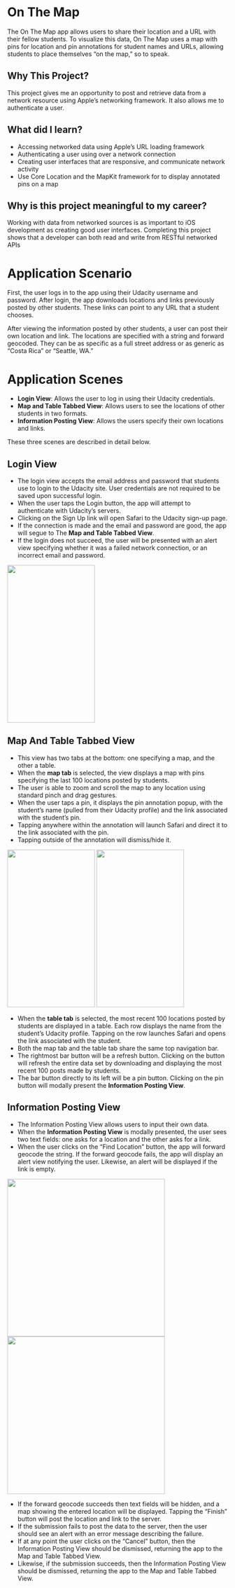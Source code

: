 # On The Map
The On The Map app allows users to share their location and a URL with their fellow students. To visualize this data, On The Map uses a map with pins for location and pin annotations for student names and URLs, allowing students to place themselves “on the map,” so to speak.

## Why This Project?
This project gives me an opportunity to post and retrieve data from a network resource using Apple’s networking framework. It also allows me to authenticate a user.

## What did I learn?
- Accessing networked data using Apple’s URL loading framework
- Authenticating a user using over a network connection
- Creating user interfaces that are responsive, and communicate network activity
- Use Core Location and the MapKit framework for to display annotated pins on a map

## Why is this project meaningful to my career?
Working with data from networked sources is as important to iOS development as creating good user interfaces. Completing this project shows that a developer can both read and write from RESTful networked APIs

# Application Scenario
First, the user logs in to the app using their Udacity username and password. After login, the app downloads locations and links previously posted by other students. These links can point to any URL that a student chooses.

After viewing the information posted by other students, a user can post their own location and link. The locations are specified with a string and forward geocoded. They can be as specific as a full street address or as generic as “Costa Rica” or “Seattle, WA.”

# Application Scenes
- **Login View**: Allows the user to log in using their Udacity credentials.
- **Map and Table Tabbed View**: Allows users to see the locations of other students in two formats.
- **Information Posting View**: Allows the users specify their own locations and links.

These three scenes are described in detail below.

## Login View
- The login view accepts the email address and password that students use to login to the Udacity site. User credentials are not required to be saved upon successful login.
- When the user taps the Login button, the app will attempt to authenticate with Udacity’s servers.
- Clicking on the Sign Up link will open Safari to the Udacity sign-up page.
- If the connection is made and the email and password are good, the app will segue to The **Map and Table Tabbed View**.
- If the login does not succeed, the user will be presented with an alert view specifying whether it was a failed network connection, or an incorrect email and password.

<img src="https://lh5.googleusercontent.com/UtYdVs086wOJ3wbumC9dgl9gt1NuUfWMn2X3fBceHC0c7wXGzgd2OdVoMkChLqVCCX25ovTQkOvUfDBFcz2vcfK7xXmfmjDPElhbc1Lxgwhefk6mn7qEzf8wkOcn4jCXu2Rdr0E1" width="200" height="360" />

## Map And Table Tabbed View
- This view has two tabs at the bottom: one specifying a map, and the other a table.
- When the **map tab** is selected, the view displays a map with pins specifying the last 100 locations posted by students.
- The user is able to zoom and scroll the map to any location using standard pinch and drag gestures.
- When the user taps a pin, it displays the pin annotation popup, with the student’s name (pulled from their Udacity profile) and the link associated with the student’s pin.
- Tapping anywhere within the annotation will launch Safari and direct it to the link associated with the pin.
- Tapping outside of the annotation will dismiss/hide it.
<img src="https://lh6.googleusercontent.com/kp0aiO9i4hBdfOyOcA5Ik6m95LxX2TUOZBanYCVxszywkuGGS8_McBMkLMPFb72VBH-UOqBnSu80hbrbO4doY2ZzWcU2GN46_fM5fOIx6GYZnwqySdzol51oQ_zWVWfgiZazJquX" width="200" height="360" />


<img src="https://lh3.googleusercontent.com/T-nmBfI9Ox8ygC_-zkVI18d7ET1wNjZD7s1GO6sX4CerH44IR789jNdT9QRLGH_TeL08sFXnDaWG5IfWPtaprUk6RjK2_S3Hnj-fGTVj4QEWePJduaPAMYGp5m4dnaZ8O9kODbYK" width="200" height="360" />


- When the **table tab** is selected, the most recent 100 locations posted by students are displayed in a table. Each row displays the name from the student’s Udacity profile. Tapping on the row launches Safari and opens the link associated with the student.
- Both the map tab and the table tab share the same top navigation bar.
- The rightmost bar button will be a refresh button. Clicking on the button will refresh the entire data set by downloading and displaying the most recent 100 posts made by students.
- The bar button directly to its left will be a pin button. Clicking on the pin button will modally present the **Information Posting View**.

## Information Posting View
- The Information Posting View allows users to input their own data.
- When the **Information Posting View** is modally presented, the user sees two text fields: one asks for a location and the other asks for a link.
- When the user clicks on the “Find Location” button, the app will forward geocode the string. If the forward geocode fails, the app will display an alert view notifying the user. Likewise, an alert will be displayed if the link is empty.

<img src="https://lh6.googleusercontent.com/ZUPGm-h5Dvprnr_aFvgSsc3DaLhwMmibwyozlk6cCujOdgyqPL_hyOjvNXQtmXayz2vPCjkH3xJQSLdMCynIAca4QrjCYCAQ1yObY3ksQsBfz2EuL7wHfFyu2m0nmQsKN4SOxxEG" height="360" />



<img src="https://lh4.googleusercontent.com/yh7K8d0mgw0x_oNqifYMsEZlastOkkhNcgNFoLLDkTFvBMYeiIupsLCJFKVqPSmxBjgvAwZQDdqzLrbqzpMUz6hxS5tkyZ66V0L0UKLEcjrAI0byR5Kncpx_xfx7yn7o1SZOJmsQ" height="360" />

- If the forward geocode succeeds then text fields will be hidden, and a map showing the entered location will be displayed. Tapping the “Finish” button will post the location and link to the server.
- If the submission fails to post the data to the server, then the user should see an alert with an error message describing the failure.
- If at any point the user clicks on the “Cancel” button, then the Information Posting View should be dismissed, returning the app to the Map and Table Tabbed View.
- Likewise, if the submission succeeds, then the Information Posting View should be dismissed, returning the app to the Map and Table Tabbed View.







